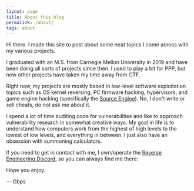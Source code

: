 ```yaml
---
layout: page
title: About this blog
permalink: /about/
tags: about
---
```


Hi there. I made this site to post about some neat topics I come across with my various projects.

I graduated with an M.S. from Carnegie Mellon University in 2019 and have been doing all sorts of projects since then. I used to play a bit for PPP, but now other projects have taken my time away from CTF.

Right now, my projects are mostly based in low-level software exploitation topics such as OS kernel reversing, PC firmware hacking, hypervisors, and game engine hacking (specifically the [Source Engine](https://hackerone.com/gbps)). No, I don't write or sell cheats, do not ask me about it.

I spend a lot of time auditing code for vulnerabilities and like to approach vulnerability research in somewhat creative ways. My goal in life is to understand how computers work from the highest of high levels to the lowest of low levels, and everything in between. I just also have an obsession with summoning calculators.

If you need to get in contact with me, I own/operate the [Reverse Engineering Discord](https://discord.gg/ESGEZaVUmV), so you can always find me there:

Hope you enjoy.



— Gbps